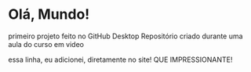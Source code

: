 # Olá, Mundo!
 primeiro projeto feito no GitHub Desktop
 Repositório criado durante uma aula do curso em video
 
 essa linha, eu adicionei, diretamente no site! QUE IMPRESSIONANTE!
